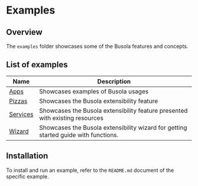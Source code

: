 # Examples

## Overview

The `examples` folder showcases some of the Busola features and concepts.

## List of examples

| Name                           | Description                                                                           |
| ------------------------------ | ------------------------------------------------------------------------------------- |
| [Apps](apps)                   | Showcases examples of Busola usages                                                 |
| [Pizzas](pizzas/README.md)     | Showcases the Busola extensibility feature                                          |
| [Services](services/README.md) | Showcases the Busola extensibility feature presented with existing resources        |
| [Wizard](wizard/README.md)     | Showcases the Busola extensibility wizard for getting started guide with functions. |

## Installation

To install and run an example, refer to the `README.md` document of the specific example.

